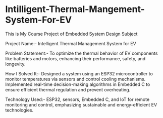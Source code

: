 # Intilligent-Thermal-Mangement-System-For-EV
This is My Course Project of Embedded System Design Subject 

Project Name:- Intelligent Thermal Management System for EV

Problem Statement:- To optimize the thermal behavior of EV components like batteries and motors, enhancing their performance, safety, and longevity.

How I Solved It:- Designed a system using an ESP32 microcontroller to monitor temperatures via sensors and control cooling mechanisms. Implemented real-time decision-making algorithms in Embedded C to ensure efficient thermal regulation and prevent overheating.

Technology Used:- ESP32, sensors, Embedded C, and IoT for remote monitoring and control, emphasizing sustainable and energy-efficient EV technologies.

